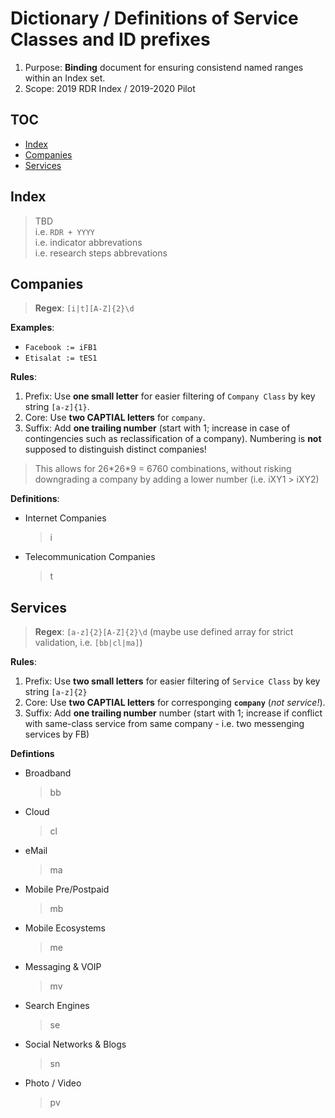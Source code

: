# Dictionary / Definitions of Service Classes and ID prefixes

1. Purpose: **Binding** document for ensuring consistend named ranges within an Index set.
2. Scope: 2019 RDR Index / 2019-2020 Pilot

## TOC

+ [Index](#)
+ [Companies](#)
+ [Services](#)

## Index

> TBD\
> i.e. `RDR + YYYY`\
> i.e. indicator abbrevations\
> i.e. research steps abbrevations

## Companies

> **Regex**: `[i|t][A-Z]{2}\d`

**Examples**:

+ `Facebook := iFB1`
+ `Etisalat := tES1`

**Rules**:

1. Prefix: Use **one small letter** for easier filtering of `Company Class` by key string `[a-z]{1}`.
2. Core: Use **two CAPTIAL letters** for `company`.
3. Suffix: Add **one trailing number** (start with 1; increase in case of contingencies such as reclassification of a company). Numbering is **not** supposed to distinguish distinct companies!

> This allows for 26\*26\*9 = 6760 combinations, without risking downgrading a company by adding a lower number (i.e. iXY1 > iXY2)

**Definitions**:

+ Internet Companies
  > i

+ Telecommunication Companies
  > t

## Services

> **Regex**: `[a-z]{2}[A-Z]{2}\d` (maybe use defined array for strict validation, i.e. `[bb|cl|ma]`)

**Rules**:

1. Prefix: Use **two small letters** for easier filtering of `Service Class` by key string `[a-z]{2}`
2. Core: Use **two CAPTIAL letters** for corresponging **`company`** (*not service!*).
3. Suffix: Add **one trailing number** number (start with 1; increase if conflict with same-class service from same company - i.e. two messenging services by FB)

**Defintions**

+ Broadband
  > bb

+ Cloud
  > cl

+ eMail
  > ma

+ Mobile Pre/Postpaid
  > mb

+ Mobile Ecosystems
  > me

+ Messaging & VOIP
  > mv

+ Search Engines
  > se

+ Social Networks & Blogs
  > sn

+ Photo / Video
  > pv
